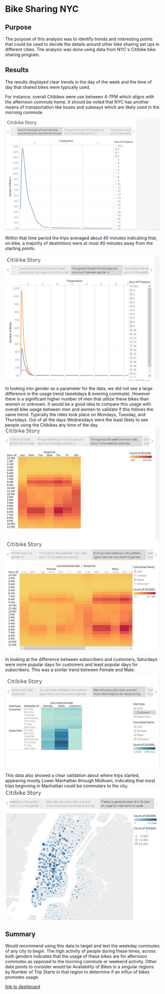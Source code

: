 # Bike Sharing NYC 

## Purpose
The purpose of this analysis was to identify trends and interesting points that could be used to decide the details around other bike sharing set ups in different cities. The analysis was done using data from NYC's Citibike bike sharing program. 

## Results

The results displayed clear trends in the day of the week and the time of day that shared bikes were typically used. 

For instance, overall Citibikes were use between 4-7PM which aligns with the afternoon commute home. It should be noted that NYC has another means of transportation like buses and subways which are likely used in the morning commute. 

![Story1.png](/Images/Story1.png)

Within that time period the trips averaged about 40 minutes indicating that, on bike, a majority of destintions were at most 40 minutes away from the starting points. 

![Story2](/Images/Story2.png)

In looking into gender as a parameter for the data, we did not see a large difference in the usage trend (weekdays & evening commute). However there is a significant higher number of men that utilize these bikes than women or unknown. It would be a good idea to compare this usage with overall bike usage between men and women to validate if this follows the same trend. Typically the rides took place on Mondays, Tuesday, and Thursdays. Out of all the days Wednesdays were the least likely to see people using the Citibikes any time of the day. 
![Story3](/images/Story3.png)
![Story4](/images/Story4.png)

In looking at the difference between subscribers and customers, Saturdays were more popular days for customers and least popular days for subscribers. This was a similar trend between Female and Male. 

![Story5](/images/Story5.png)

This data also showed a clear validation about where trips started, appearing mostly Lower Manhattan through Midtown, indicating that most trips beginning in Manhattan could be commuters to the city. 
![Story6](/images/Story6.png)


## Summary
Would recommend using this data to target and test the weekday commutes of any city to begin. The high activity of people during these times, across both genders indicates that the usage of these bikes are for afternoon commutes as opposed to the morning commute or weekend activity. Other data points to consider would be Availability of Bikes in a singular regions by Number of Trip Starts in that region to determine if an influx of bikes promotes usage. 


[link to dashboard](https://public.tableau.com/app/profile/mia.greenberg/viz/NYCCitibikeChallenge-Story/CitibikeStory)
